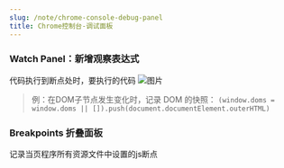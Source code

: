 ```yaml
---
slug: /note/chrome-console-debug-panel
title: Chrome控制台-调试面板
---
```

### Watch Panel：新增观察表达式
代码执行到断点处时，要执行的代码
![图片](http://images.leyla.top/note/Pastedimage20240605094436.png)
>例：在DOM子节点发生变化时，记录 DOM 的快照：
`(window.doms = window.doms || []).push(document.documentElement.outerHTML)`

###  Breakpoints 折叠面板
记录当页程序所有资源文件中设置的js断点

>
